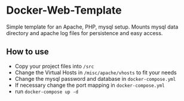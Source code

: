 # Docker-Web-Template

Simple template for an Apache, PHP, mysql setup. Mounts mysql data directory and apache log files for persistence and easy access.

## How to use

- Copy your project files into ```/src```
- Change the Virtual Hosts in ```/misc/apache/vhosts``` to fit your needs
- Change the mysql password and database in ```docker-compose.yml```
- If necessary change the port mapping in ```docker-compose.yml```
- run ```docker-compose up -d```

